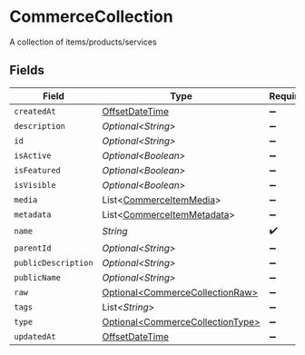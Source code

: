 # CommerceCollection

A collection of items/products/services


## Fields

| Field                                                                                     | Type                                                                                      | Required                                                                                  | Description                                                                               |
| ----------------------------------------------------------------------------------------- | ----------------------------------------------------------------------------------------- | ----------------------------------------------------------------------------------------- | ----------------------------------------------------------------------------------------- |
| `createdAt`                                                                               | [OffsetDateTime](https://docs.oracle.com/javase/8/docs/api/java/time/OffsetDateTime.html) | :heavy_minus_sign:                                                                        | N/A                                                                                       |
| `description`                                                                             | *Optional\<String>*                                                                       | :heavy_minus_sign:                                                                        | N/A                                                                                       |
| `id`                                                                                      | *Optional\<String>*                                                                       | :heavy_minus_sign:                                                                        | N/A                                                                                       |
| `isActive`                                                                                | *Optional\<Boolean>*                                                                      | :heavy_minus_sign:                                                                        | N/A                                                                                       |
| `isFeatured`                                                                              | *Optional\<Boolean>*                                                                      | :heavy_minus_sign:                                                                        | N/A                                                                                       |
| `isVisible`                                                                               | *Optional\<Boolean>*                                                                      | :heavy_minus_sign:                                                                        | N/A                                                                                       |
| `media`                                                                                   | List\<[CommerceItemMedia](../../models/shared/CommerceItemMedia.md)>                      | :heavy_minus_sign:                                                                        | N/A                                                                                       |
| `metadata`                                                                                | List\<[CommerceItemMetadata](../../models/shared/CommerceItemMetadata.md)>                | :heavy_minus_sign:                                                                        | N/A                                                                                       |
| `name`                                                                                    | *String*                                                                                  | :heavy_check_mark:                                                                        | N/A                                                                                       |
| `parentId`                                                                                | *Optional\<String>*                                                                       | :heavy_minus_sign:                                                                        | N/A                                                                                       |
| `publicDescription`                                                                       | *Optional\<String>*                                                                       | :heavy_minus_sign:                                                                        | N/A                                                                                       |
| `publicName`                                                                              | *Optional\<String>*                                                                       | :heavy_minus_sign:                                                                        | N/A                                                                                       |
| `raw`                                                                                     | [Optional\<CommerceCollectionRaw>](../../models/shared/CommerceCollectionRaw.md)          | :heavy_minus_sign:                                                                        | N/A                                                                                       |
| `tags`                                                                                    | List\<*String*>                                                                           | :heavy_minus_sign:                                                                        | N/A                                                                                       |
| `type`                                                                                    | [Optional\<CommerceCollectionType>](../../models/shared/CommerceCollectionType.md)        | :heavy_minus_sign:                                                                        | N/A                                                                                       |
| `updatedAt`                                                                               | [OffsetDateTime](https://docs.oracle.com/javase/8/docs/api/java/time/OffsetDateTime.html) | :heavy_minus_sign:                                                                        | N/A                                                                                       |